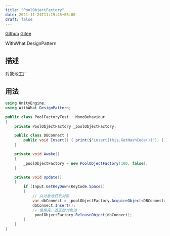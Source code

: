 ```yaml
---
title: "PoolObjectFactory"
date: 2021-11-24T11:19:45+08:00
draft: false
---
```


[Github](https://github.com/AlanWeekend/WithWhatForUnity/blob/upm/Runtime/DesignPattern/Factory/PoolObjectFactory.cs)
[Gitee](https://gitee.com/week233/with_what_for_unity/blob/upm/Runtime/DesignPattern/Factory/PoolObjectFactory.cs)

WithWhat.DesignPattern
## 描述
对象池工厂
## 用法
```C#
using UnityEngine;
using WithWhat.DesignPattern;

public class PoolFactoryTest : MonoBehaviour
{
    private PoolObjectFactory _poolObjectFactory;

    public class DBConnect {
        public void Insert() { print($"insert{this.GetHashCode()}"); }
    }

    private void Awake()
    {
        _poolObjectFactory = new PoolObjectFactory(100, false);
    }

    private void Update()
    {
        if (Input.GetKeyDown(KeyCode.Space))
        {
            // 从对象池获取对象
            var dbConnect = _poolObjectFactory.AcquireObject<DBConnect>();
            dbConnect.Insert();
            // 使用完，返还给对象池
            _poolObjectFactory.ReleaseObject(dbConnect);
        }
    }
}
```